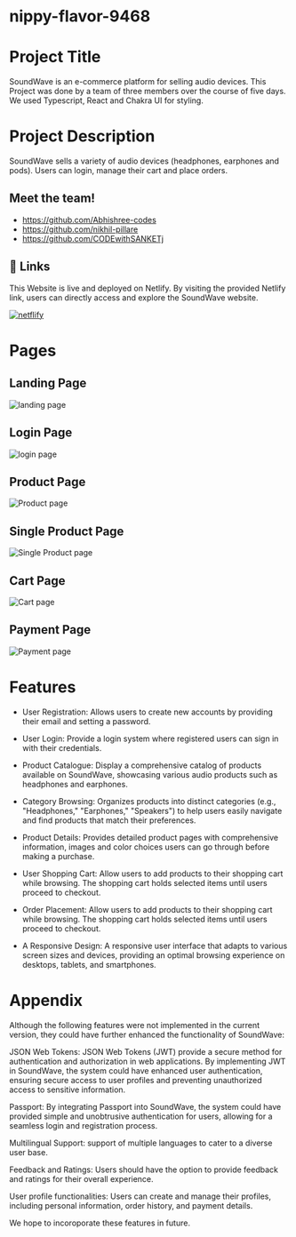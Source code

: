 # nippy-flavor-9468
# Project Title

SoundWave is an e-commerce platform for selling audio devices. This Project was done by a team of three members over the course of five days. We used Typescript, React and Chakra UI for styling.

# Project Description

SoundWave sells a variety of audio devices (headphones, earphones and pods). Users can login, manage their cart and place orders.

## Meet the team!
- https://github.com/Abhishree-codes
- https://github.com/nikhil-pillare
- https://github.com/CODEwithSANKETj

## 🔗 Links

This Website is live and deployed on Netlify.
By visiting the provided Netlify link, users can directly access and explore the SoundWave website.

[![netflify](https://img.shields.io/badge/netflify-blue?style=for-the-badge&logo=netflify&logoColor=white)](https://startling-mermaid-fc7ad8.netlify.app/)



# Pages

## Landing Page 

![landing page](https://res.cloudinary.com/dsixdct6o/image/upload/v1690152355/Screenshot_2023-07-24_at_04.15.08_aaqg2e.png)

## Login Page 

![login page](https://res.cloudinary.com/dsixdct6o/image/upload/v1690152353/Screenshot_2023-07-24_at_04.15.24_ahvf7g.png)

## Product Page

![Product page](https://res.cloudinary.com/dsixdct6o/image/upload/v1690275246/Screenshot_2023-07-25_at_14.21.05_vmlvue.png)

## Single Product Page

![Single Product page](https://res.cloudinary.com/dsixdct6o/image/upload/v1690275245/Screenshot_2023-07-25_at_14.21.24_q54ffz.png)

## Cart Page

![Cart page](https://res.cloudinary.com/dsixdct6o/image/upload/v1690275246/Screenshot_2023-07-25_at_14.21.49_ahk4sd.png)

## Payment Page

![Payment page](https://res.cloudinary.com/dsixdct6o/image/upload/v1690275243/Screenshot_2023-07-25_at_14.22.19_uzm22q.png)

# Features

- User Registration: Allows users to create new accounts by providing their email and setting a password.

- User Login: Provide a login system where registered users can sign in with their credentials.

- Product Catalogue: Display a comprehensive catalog of products available on SoundWave, showcasing various audio products such as headphones and earphones.

- Category Browsing: Organizes products into distinct categories (e.g., "Headphones," "Earphones," "Speakers") to help users easily navigate and find products that match their preferences.

- Product Details: Provides detailed product pages with comprehensive information, images and color choices users can go through before making a purchase.

- User Shopping Cart: Allow users to add products to their shopping cart while browsing. The shopping cart holds selected items until users proceed to checkout.

- Order Placement: Allow users to add products to their shopping cart while browsing. The shopping cart holds selected items until users proceed to checkout.

- A Responsive Design: A responsive user interface that adapts to various screen sizes and devices, providing an optimal browsing experience on desktops, tablets, and smartphones.
# Appendix

Although the following features were not implemented in the current version, they could have further enhanced the functionality of SoundWave:

JSON Web Tokens: JSON Web Tokens (JWT) provide a secure method for authentication and authorization in web applications. By implementing JWT in SoundWave, the system could have enhanced user authentication, ensuring secure access to user profiles and preventing unauthorized access to sensitive information.

Passport: By integrating Passport into SoundWave, the system could have provided simple and unobtrusive authentication for users, allowing for a seamless login and registration process.

Multilingual Support: support of multiple languages to cater to a diverse user base.

Feedback and Ratings: Users should have the option to provide feedback and ratings for their overall experience.

User profile functionalities: Users can create and manage their profiles, including personal information, order history, and payment details.

We hope to incoroporate these features in future.
